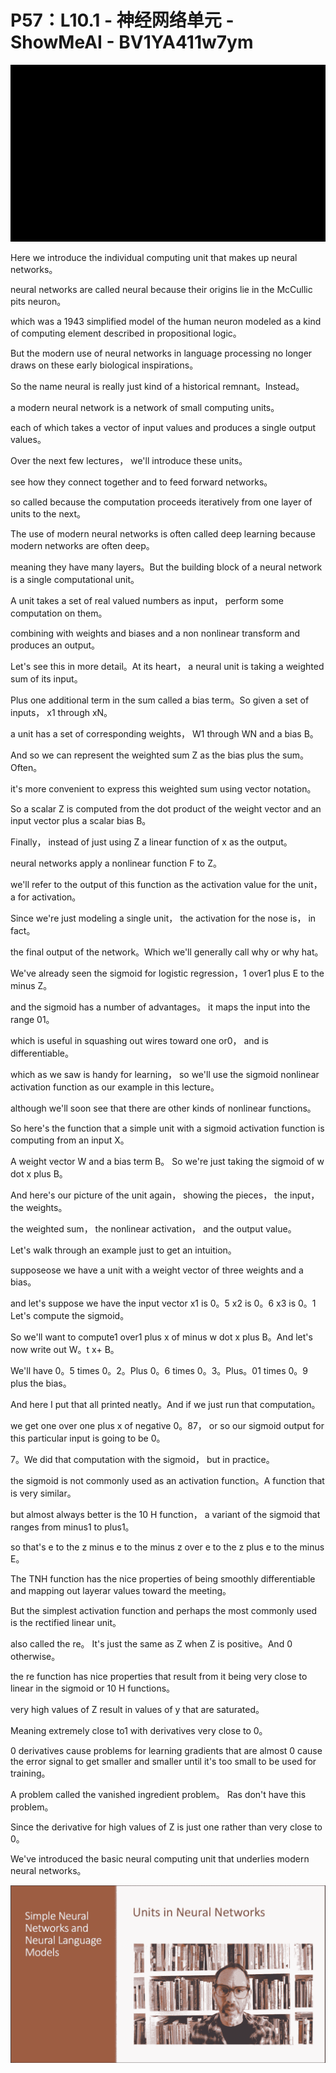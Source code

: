 # P57：L10.1 - 神经网络单元 - ShowMeAI - BV1YA411w7ym

![](img/b8b9473def290a95d9a6852fbf7871dc_0.png)

Here we introduce the individual computing unit that makes up neural networks。

 neural networks are called neural because their origins lie in the McCullic pits neuron。

 which was a 1943 simplified model of the human neuron modeled as a kind of computing element described in propositional logic。

But the modern use of neural networks in language processing no longer draws on these early biological inspirations。

 So the name neural is really just kind of a historical remnant。Instead。

 a modern neural network is a network of small computing units。

 each of which takes a vector of input values and produces a single output values。

 Over the next few lectures， we'll introduce these units。

 see how they connect together and to feed forward networks。

 so called because the computation proceeds iteratively from one layer of units to the next。

The use of modern neural networks is often called deep learning because modern networks are often deep。

 meaning they have many layers。But the building block of a neural network is a single computational unit。

 A unit takes a set of real valued numbers as input， perform some computation on them。

 combining with weights and biases and a non nonlinear transform and produces an output。

Let's see this in more detail。At its heart， a neural unit is taking a weighted sum of its input。

Plus one additional term in the sum called a bias term。So given a set of inputs， x1 through xN。

 a unit has a set of corresponding weights， W1 through WN and a bias B。

And so we can represent the weighted sum Z as the bias plus the sum。 Often。

 it's more convenient to express this weighted sum using vector notation。

 So a scalar Z is computed from the dot product of the weight vector and an input vector plus a scalar bias B。

Finally， instead of just using Z a linear function of x as the output。

 neural networks apply a nonlinear function F to Z。

 we'll refer to the output of this function as the activation value for the unit， a for activation。

Since we're just modeling a single unit， the activation for the nose is， in fact。

 the final output of the network。Which we'll generally call why or why hat。

We've already seen the sigmoid for logistic regression，1 over1 plus E to the minus Z。

 and the sigmoid has a number of advantages。 it maps the input into the range 01。

 which is useful in squashing out wires toward one or0， and is differentiable。

 which as we saw is handy for learning， so we'll use the sigmoid nonlinear activation function as our example in this lecture。

 although we'll soon see that there are other kinds of nonlinear functions。

So here's the function that a simple unit with a sigmoid activation function is computing from an input X。

A weight vector W and a bias term B。 So we're just taking the sigmoid of w dot x plus B。

And here's our picture of the unit again， showing the pieces， the input， the weights。

 the weighted sum， the nonlinear activation， and the output value。

Let's walk through an example just to get an intuition。

 supposeose we have a unit with a weight vector of three weights and a bias。

 and let's suppose we have the input vector x1 is 0。5 x2 is 0。6 x3 is 0。1 Let's compute the sigmoid。

So we'll want to compute1 over1 plus x of minus w dot x plus B。And let's now write out W。t x+ B。

We'll have 0。5 times 0。2。Plus 0。6 times 0。3。Plus。01 times 0。9 plus the bias。

And here I put that all printed neatly。And if we just run that computation。

 we get one over one plus x of negative 0。87， or so our sigmoid output for this particular input is going to be 0。

7。We did that computation with the sigmoid， but in practice。

 the sigmoid is not commonly used as an activation function。A function that is very similar。

 but almost always better is the 10 H function， a variant of the sigmoid that ranges from minus1 to plus1。

 so that's e to the z minus e to the minus z over e to the z plus e to the minus E。

The TNH function has the nice properties of being smoothly differentiable and mapping out layerar values toward the meeting。

But the simplest activation function and perhaps the most commonly used is the rectified linear unit。

 also called the re。 It's just the same as Z when Z is positive。And 0 otherwise。

 the re function has nice properties that result from it being very close to linear in the sigmoid or 10 H functions。

 very high values of Z result in values of y that are saturated。

Meaning extremely close to1 with derivatives very close to 0。

0 derivatives cause problems for learning gradients that are almost 0 cause the error signal to get smaller and smaller until it's too small to be used for training。

 A problem called the vanished ingredient problem。 Ras don't have this problem。

 Since the derivative for high values of Z is just one rather than very close to 0。

We've introduced the basic neural computing unit that underlies modern neural networks。



![](img/b8b9473def290a95d9a6852fbf7871dc_2.png)